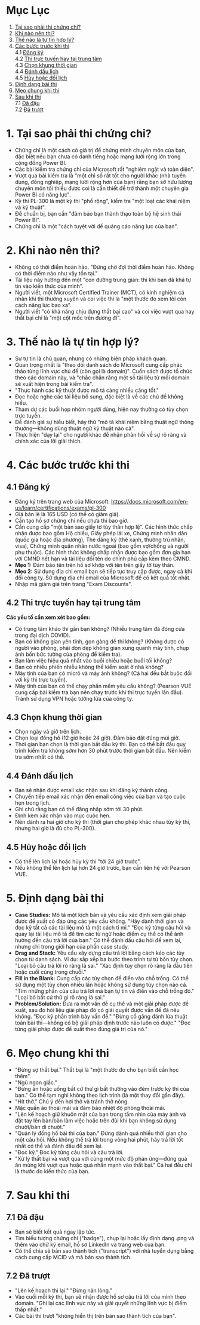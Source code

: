 # Mục Lục

1. [Tại sao phải thi chứng chỉ?](#1-tại-sao-phải-thi-chứng-chỉ)
2. [Khi nào nên thi?](#2-khi-nào-nên-thi)
3. [Thế nào là tự tin hợp lý?](#3-thế-nào-là-tự-tin-hợp-lý)
4. [Các bước trước khi thi](#4-các-bước-trước-khi-thi)  
   4.1 [Đăng ký](#41-đăng-ký)  
   4.2 [Thi trực tuyến hay tại trung tâm](#42-thi-trực-tuyến-hay-tại-trung-tâm)  
   4.3 [Chọn khung thời gian](#43-chọn-khung-thời-gian)  
   4.4 [Đánh dấu lịch](#44-đánh-dấu-lịch)  
   4.5 [Hủy hoặc đổi lịch](#45-hủy-hoặc-đổi-lịch)
5. [Định dạng bài thi](#5-định-dạng-bài-thi)
6. [Mẹo chung khi thi](#6-mẹo-chung-khi-thi)
7. [Sau khi thi](#7-sau-khi-thi)  
   7.1 [Đã đậu](#71-đã-đậu)  
   7.2 [Đã trượt](#72-đã-trượt)


# 1. Tại sao phải thi chứng chỉ?
- Chứng chỉ là một cách có giá trị để chứng minh chuyên môn của bạn, đặc biệt nếu bạn chưa có danh tiếng hoặc mạng lưới rộng lớn trong cộng đồng Power BI.
- Các bài kiểm tra chứng chỉ của Microsoft rất "nghiêm ngặt và toàn diện".
- Vượt qua bài kiểm tra là "một chỉ số rất tốt cho người khác (nhà tuyển dụng, đồng nghiệp, mạng lưới rộng hơn của bạn) rằng bạn sở hữu lượng chuyên môn tối thiểu được coi là cần thiết để trở thành một chuyên gia Power BI có năng lực".
- Kỳ thi PL-300 là một kỳ thi "phổ rộng", kiểm tra "một loạt các khái niệm và kỹ thuật".
- Để chuẩn bị, bạn cần "đảm bảo bạn thành thạo toàn bộ hệ sinh thái Power BI".
- Chứng chỉ là một "cách tuyệt vời để quảng cáo năng lực của bạn".
# 2. Khi nào nên thi?
- Không có thời điểm hoàn hảo. "Đừng chờ đợi thời điểm hoàn hảo. Không có thời điểm nào như vậy tồn tại."
- Tài liệu này hướng đến một "con đường trung gian: thi khi bạn đã khá tự tin vào kiến thức của mình".
- Người viết, một Microsoft Certified Trainer (MCT), có kinh nghiệm cá nhân khi thi thường xuyên và coi việc thi là "một thước đo xem tôi còn cách năng lực bao xa".
- Người viết "có khả năng chịu đựng thất bại cao" và coi việc vượt qua hay thất bại chỉ là "một cột mốc trên đường đi".
# 3. Thế nào là tự tin hợp lý?
- Sự tự tin là chủ quan, nhưng có những biện pháp khách quan.
- Quan trọng nhất là "theo dõi danh sách do Microsoft cung cấp phác thảo từng lĩnh vực chủ đề (còn gọi là domain)". Cuốn sách được tổ chức theo các domain này, và "chắc chắn rằng một số tài liệu từ mỗi domain sẽ xuất hiện trong bài kiểm tra".
- "Thực hành các kỹ thuật được mô tả càng nhiều càng tốt."
- Đọc hoặc nghe các tài liệu bổ sung, đặc biệt là về các chủ đề không hiểu.
- Tham dự các buổi họp nhóm người dùng, hiện nay thường có tùy chọn trực tuyến.
- Để đánh giá sự hiểu biết, hãy thử "mô tả khái niệm bằng thuật ngữ thông thường—không dùng thuật ngữ kỹ thuật nào cả".
- Thực hiện "dạy lại" cho người khác để nhận phản hồi về sự rõ ràng và chính xác của lời giải thích.
# 4. Các bước trước khi thi
## 4.1 Đăng ký
- Đăng ký trên trang web của Microsoft: https://docs.microsoft.com/en-us/learn/certifications/exams/pl-300
- Giá bán lẻ là 165 USD (có thể có giảm giá).
- Cần tạo hồ sơ chứng chỉ nếu chưa thi bao giờ.
- Cần cung cấp "một bản sao giấy tờ tùy thân hợp lệ". Các hình thức chấp nhận được bao gồm Hộ chiếu, Giấy phép lái xe, Chứng minh nhân dân (quốc gia hoặc địa phương), Thẻ đăng ký (thẻ xanh, thường trú nhân, visa), Chứng minh quân nhân nước ngoài (bao gồm vợ/chồng và người phụ thuộc). Các hình thức không chấp nhận được bao gồm đơn gia hạn với CMND hết hạn và tài liệu đổi tên do chính phủ cấp kèm theo CMND.
- **Mẹo 1:** Đảm bảo tên trên hồ sơ khớp với tên trên giấy tờ tùy thân.
- **Mẹo 2:** Sử dụng địa chỉ email bạn sẽ tiếp tục truy cập được, ngay cả khi đổi công ty. Sử dụng địa chỉ email của Microsoft để có kết quả tốt nhất.
- Nhập mã giảm giá trên trang "Exam Discounts".
## 4.2 Thi trực tuyến hay tại trung tâm
**Các yếu tố cần xem xét bao gồm:**
- Có trung tâm khảo thí gần bạn không? (Nhiều trung tâm đã đóng cửa trong đại dịch COVID).
- Bạn có không gian yên tĩnh, gọn gàng để thi không? (Không được có người vào phòng, phải dọn dẹp không gian xung quanh máy tính, chụp ảnh bốn bức tường của phòng để kiểm tra).
- Bạn làm việc hiệu quả nhất vào buổi chiều hoặc buổi tối không?
- Bạn có nhiều phiền nhiễu không thể kiểm soát ở nhà không?
- Máy tính của bạn có micrô và máy ảnh không? (Cả hai đều bắt buộc đối với kỳ thi trực tuyến).
- Máy tính của bạn có thể chạy phần mềm yêu cầu không? (Pearson VUE cung cấp bài kiểm tra bạn nên chạy trước khi thi trực tuyến lần đầu). Tránh sử dụng VPN hoặc tường lửa của công ty.
## 4.3 Chọn khung thời gian
- Chọn ngày và giờ trên lịch.
- Chọn loại đồng hồ (12 giờ hoặc 24 giờ). Đảm bảo đặt đúng múi giờ.
- Thời gian bạn chọn là thời gian bắt đầu kỳ thi. Bạn có thể bắt đầu quy trình kiểm tra không sớm hơn 30 phút trước thời gian bắt đầu. Nên kiểm tra sớm nhất có thể.
## 4.4 Đánh dấu lịch
- Bạn sẽ nhận được email xác nhận sau khi đăng ký thành công.
- Chuyển tiếp email xác nhận đến email công việc của bạn và tạo cuộc hẹn trong lịch.
- Ghi chú rằng bạn có thể đăng nhập sớm tới 30 phút.
- Đính kèm xác nhận vào mục cuộc hẹn.
- Nên dành ra hai giờ cho kỳ thi (thời gian cho phép khác nhau tùy kỳ thi, nhưng hai giờ là đủ cho PL-300).
## 4.5 Hủy hoặc đổi lịch
- Có thể lên lịch lại hoặc hủy kỳ thi "tới 24 giờ trước".
- Nếu không thể lên lịch lại hơn 24 giờ trước, bạn cần liên hệ với Pearson VUE.

# 5. Định dạng bài thi
- **Case Studies:** Mô tả một kịch bản và yêu cầu xác định xem giải pháp được đề xuất có đáp ứng các yêu cầu không. "Hãy dành thời gian và đọc kỹ tất cả các tài liệu mô tả một cách tỉ mỉ." "Đọc kỹ từng câu hỏi và quay lại tài liệu mô tả để tìm các từ ngữ hoặc điểm cụ thể có thể ảnh hưởng đến câu trả lời của bạn." Có thể đánh dấu câu hỏi để xem lại, nhưng chỉ trong giới hạn của phần case study.
- **Drag and Stack:** Yêu cầu xây dựng câu trả lời bằng cách kéo các tùy chọn từ danh sách. Ví dụ: sắp xếp ba bước theo trình tự từ bốn tùy chọn. "Loại bỏ câu trả lời rõ ràng là sai." "Xác định tùy chọn rõ ràng là đầu tiên hoặc cuối cùng trong chuỗi."
- **Fill in the Blank:** Cung cấp các tùy chọn để điền vào chỗ trống. Có thể sử dụng một tùy chọn nhiều lần hoặc không sử dụng tùy chọn nào cả. "Tìm những phần của câu trả lời mà bạn tự tin và điền vào chỗ trống đó." "Loại bỏ bất cứ thứ gì rõ ràng là sai."
- **Problem/Solution:** Đưa ra một vấn đề cụ thể và một giải pháp được đề xuất, sau đó hỏi liệu giải pháp đó có giải quyết được vấn đề đã nêu không. "Đọc kỹ phần trình bày vấn đề." "Đừng cố gắng đánh lừa thuật toán bài thi—không có bộ giải pháp định trước nào luôn có được." "Đọc từng giải pháp được đề xuất theo đúng giá trị của nó."
# 6. Mẹo chung khi thi
- "Đừng sợ thất bại." Thất bại là "một thước đo cho bạn biết cần học thêm".
- "Ngủ ngon giấc."
- "Đừng ăn hoặc uống bất cứ thứ gì bất thường vào đêm trước kỳ thi của bạn." Có thể tạm nghỉ không theo lịch trình (là một thay đổi gần đây).
- "Hít thở." Chú ý đến hơi thở và tránh thở nông.
- Mặc quần áo thoải mái và đảm bảo nhiệt độ phòng thoải mái.
- "Lên kế hoạch giữ khuôn mặt của bạn trong tầm nhìn của máy ảnh và đặt tay lên bàn/bàn làm việc hoặc trên đùi khi bạn không sử dụng chuột/bàn di chuột."
- "Quản lý đồng hồ bài thi của bạn." Đừng dành quá nhiều thời gian cho một câu hỏi. Nếu không thể trả lời trong vòng hai phút, hãy trả lời tốt nhất có thể và đánh dấu để xem lại.
- "Đọc kỹ." Đọc kỹ từng câu hỏi và câu trả lời.
- "Xử lý thất bại và vượt qua với cùng một mức độ phản ứng—đừng quá ăn mừng khi vượt qua hoặc quá nhấn mạnh vào thất bại." Cả hai đều chỉ là thước đo kiến thức của bạn.
# 7. Sau khi thi
## 7.1 Đã đậu
- Bạn sẽ biết kết quả ngay lập tức.
- Tìm biểu tượng chứng chỉ ("badge"), chụp lại hoặc lấy định dạng .png và thêm vào chữ ký email, hồ sơ LinkedIn và trang web của bạn.
- Có thể chia sẻ bản sao thành tích ("transcript") với nhà tuyển dụng bằng cách cung cấp MCID và mã bản sao thành tích.
## 7.2 Đã trượt
- "Lên kế hoạch thi lại." "Đừng nản lòng."
- Vào cuối mỗi kỳ thi, bạn sẽ nhận được hồ sơ câu trả lời của mình theo domain. "Ghi lại các lĩnh vực này và giải quyết những lĩnh vực bị điểm thấp nhất."
- Các bài thi trượt "không hiển thị trên bản sao thành tích của bạn".
